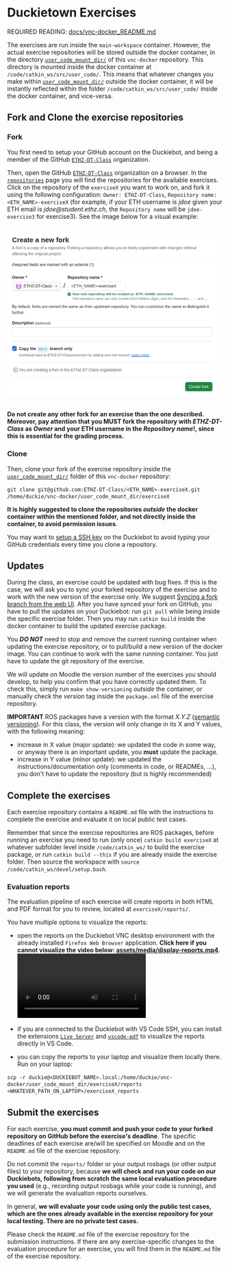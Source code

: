 # Duckietown Exercises

REQUIRED READING: [docs/vnc-docker_README.md](./vnc-docker_README.md)

The exercises are run inside the `main-workspace` container. However, the actual exercise repositories will be stored outside the docker container, in the directory [`user_code_mount_dir/`](../user_code_mount_dir) of this `vnc-docker` repository. This directory is mounted inside the docker container at `/code/catkin_ws/src/user_code/`. This means that whatever changes you make within [`user_code_mount_dir/`](../user_code_mount_dir) outside the docker container, it will be instantly reflected within the folder `/code/catkin_ws/src/user_code/` inside the docker container, and vice-versa.

##  Fork and Clone the exercise repositories

### Fork
You first need to setup your GitHub account on the Duckiebot, and being a member of the GitHub [`ETHZ-DT-Class`](https://github.com/ETHZ-DT-Class) organization.

Then, open the GitHub [`ETHZ-DT-Class`](https://github.com/ETHZ-DT-Class) organization on a browser. In the [`repositories`](https://github.com/orgs/ETHZ-DT-Class/repositories) page you will find the repositories for the available exercises. Click on the repository of the `exerciseX` you want to work on, and fork it using the following configuration: `Owner: ETHZ-DT-Class`, `Repository name: <ETH_NAME>-exerciseX` (for example, if your ETH username is *jdoe* given your ETH email is *jdoe</span>@student.ethz.ch*, the `Repository name` will be `jdoe-exercise3` for exercise3). See the image below for a visual example:

&nbsp; &nbsp;
<img src="../assets/media/fork-exercise.png">
&nbsp; &nbsp;

**Do not create any other fork for an exercise than the one described. Moreover, pay attention that you MUST fork the repository with *ETHZ-DT-Class* as *Owner* and your ETH username in the *Repository name*!, since this is essential for the grading process.**

### Clone
Then, clone your fork of the exercise repository inside the [`user_code_mount_dir/`](../user_code_mount_dir) folder of this `vnc-docker` repository:

```
git clone git@github.com:ETHZ-DT-Class/<ETH_NAME>-exerciseX.git /home/duckie/vnc-docker/user_code_mount_dir/exerciseX
```

**It is highly suggested to clone the repositories *outside* the docker container within the mentioned folder, and not directly inside the container, to avoid permission issues**.

You may want to [setup a SSH key](https://docs.github.com/en/authentication/connecting-to-github-with-ssh/generating-a-new-ssh-key-and-adding-it-to-the-ssh-agent) on the Duckiebot to avoid typing your GitHub credentials every time you clone a repository.

##  Updates
During the class, an exercise could be updated with bug fixes. If this is the case, we will ask you to sync your forked repository of the exercise and to work with the new version of the exercise only. We suggest [Syncing a fork branch from the web UI](https://docs.github.com/en/pull-requests/collaborating-with-pull-requests/working-with-forks/syncing-a-fork#syncing-a-fork-branch-from-the-web-ui). After you have synced your fork on GitHub, you have to pull the updates on your Duckiebot: run `git pull` while being inside the specific exercise folder. Then you may run `catkin build` inside the docker container to build the updated exercise package.

You ***DO NOT*** need to stop and remove the current running container when updating the exercise repository, or to pull/build a new version of the docker image. You can continue to work with the same running container. You just have to update the git repository of the exercise.

We will update on Moodle the version number of the exercises you should develop, to help you confirm that you have correctly updated them. To check this, simply run `make show-versioning` *outside* the container, or manually check the *version* tag inside the `package.xml` file of the exercise repository.

**IMPORTANT** ROS packages have a version with the format *X.Y.Z* ([semantic versioning](https://semver.org/)). For this class, the version will only change in its X and Y values, with the following meaning:
- increase in X value (major update): we updated the code in some way, or anyway there is an important update, you **must** update the package. 
- increase in Y value (minor update): we updated the instructions/documentation only (comments in code, or READMEs, ...), you don't have to update the repository (but is highly recommended)

##  Complete the exercises
Each exercise repository contains a `README.md` file with the instructions to complete the exercise and evaluate it on local public test cases.

Remember that since the exercise repositories are ROS packages, before running an exercise you need to run (only once) `catkin build exerciseX` at whatever subfolder level inside `/code/catkin_ws/` to build the exercise package, or run `catkin build --this` if you are already inside the exercise folder. Then source the workspace with `source /code/catkin_ws/devel/setup.bash`.

###  Evaluation reports
The evaluation pipeline of each exercise will create reports in both HTML and PDF format for you to review, located at `exerciseX/reports/`.

You have multiple options to visualize the reports:

- open the reports on the Duckiebot VNC desktop environment with the already installed `Firefox Web Browser` application. 
**Click here if you cannot visualize the video below: [assets/media/display-reports.mp4](./assets/media/display-reports.mp4)**.
![](./assets/media/display-reports.mp4)

- if you are connected to the Duckiebot with VS Code SSH, you can install the extensions [`Live Server`](https://marketplace.visualstudio.com/items?itemName=ritwickdey.LiveServer) and [`vscode-pdf`](https://marketplace.visualstudio.com/items?itemName=tomoki1207.pdf) to visualize the reports directly in VS Code.

- you can copy the reports to your laptop and visualize them locally there. Run on your laptop:
```
scp -r duckie@<DUCKIEBOT_NAME>.local:/home/duckie/vnc-docker/user_code_mount_dir/exerciseX/reports <WHATEVER_PATH_ON_LAPTOP>/exerciseX_reports
```

##  Submit the exercises
For each exercise, **you must commit and push your code to your forked repository on GitHub before the exercise's deadline**. The specific deadlines of each exercise are/will be specified on Moodle and on the `README.md` file of the exercise repository.

Do not commit the `reports/` folder or your output rosbags (or other output files) to your repository, because **we will check and run your code on our Duckiebots, following from scratch the same local evaluation procedure you used** (e.g., recording output rosbags while your code is running), and we will generate the evaluation reports ourselves.

In general, **we will evaluate your code using only the public test cases, which are the ones already available in the exercise repository for your local testing. There are no private test cases.**

Please check the `README.md` file of the exercise repository for the submission instructions.
If there are any exercise-specific changes to the evaluation procedure for an exercise, you will find them in the `README.md` file of the exercise repository.
